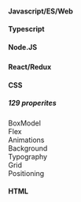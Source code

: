 
#### Javascript/ES/Web  


#### Typescript  


#### Node.JS  
##### 


#### React/Redux  



#### CSS  
##### 129 properites  
BoxModel  
Flex   
Animations  
Background  
Typography  
Grid  
Positioning  

#### HTML  
 